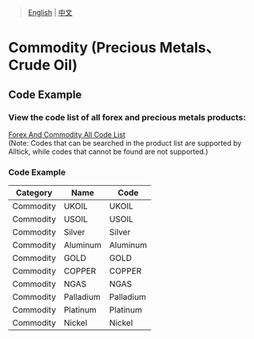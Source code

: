 > [English](./product_code_list_commodities_gold.md) | [中文](./product_code_list_commodities_gold_cn.md)

# Commodity (Precious Metals、Crude Oil)

## Code Example

### View the code list of all forex and precious metals products:
[Forex And Commodity All Code List](https://docs.google.com/spreadsheets/d/1avkeR1heZSj6gXIkDeBt8X3nv4EzJetw4yFuKjSDYtA/edit?gid=665777415#gid=665777415)<br/>(Note: Codes that can be searched in the product list are supported by Alltick, while codes that cannot be found are not supported.)

### Code Example
| Category | Name      | Code      |
| -------- | --------- | --------- |
| Commodity | UKOIL     | UKOIL     |
| Commodity | USOIL     | USOIL     |
| Commodity | Silver    | Silver    |
| Commodity | Aluminum  | Aluminum  |
| Commodity | GOLD      | GOLD      |
| Commodity | COPPER    | COPPER    |
| Commodity | NGAS      | NGAS      |
| Commodity | Palladium | Palladium |
| Commodity | Platinum  | Platinum  |
| Commodity | Nickel    | Nickel    |
